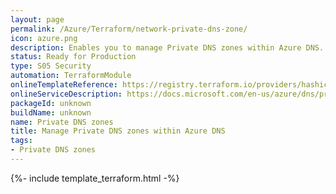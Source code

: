 ```yaml
---
layout: page
permalink: /Azure/Terraform/network-private-dns-zone/
icon: azure.png
description: Enables you to manage Private DNS zones within Azure DNS. These zones are hosted on Azure's name servers.
status: Ready for Production
type: S05 Security
automation: TerraformModule
onlineTemplateReference: https://registry.terraform.io/providers/hashicorp/azurerm/latest/docs/resources/private_dns_zone
onlineServiceDescription: https://docs.microsoft.com/en-us/azure/dns/private-dns-getstarted-portal
packageId: unknown
buildName: unknown
name: Private DNS zones 
title: Manage Private DNS zones within Azure DNS
tags: 
- Private DNS zones
---
```


{%- include template_terraform.html -%}
